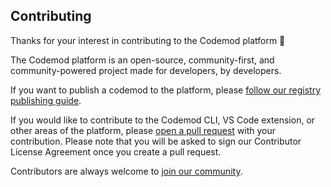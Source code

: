 ## Contributing

Thanks for your interest in contributing to the Codemod platform 🙌

The Codemod platform is an open-source, community-first, and community-powered project made for developers, by developers.

If you want to publish a codemod to the platform, please [follow our registry publishing guide](https://docs.codemod.com/codemod-registry/publishing-codemods).

If you would like to contribute to the Codemod CLI, VS Code extension, or other areas of the platform, please [open a pull request](https://github.com/codemod-com/codemod/pulls) with your contribution. Please note that you will be asked to sign our Contributor License Agreement once you create a pull request.

Contributors are always welcome to [join our community](https://codemod.com/community).
